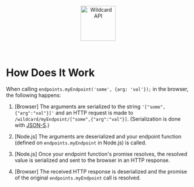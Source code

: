 <!---






    WARNING, READ THIS.
    This is a computed file. Do not edit.
    Instead, edit `/docs/how-does-it-work.template.md` and run `npm run docs` (or `yarn docs`).












    WARNING, READ THIS.
    This is a computed file. Do not edit.
    Instead, edit `/docs/how-does-it-work.template.md` and run `npm run docs` (or `yarn docs`).












    WARNING, READ THIS.
    This is a computed file. Do not edit.
    Instead, edit `/docs/how-does-it-work.template.md` and run `npm run docs` (or `yarn docs`).












    WARNING, READ THIS.
    This is a computed file. Do not edit.
    Instead, edit `/docs/how-does-it-work.template.md` and run `npm run docs` (or `yarn docs`).












    WARNING, READ THIS.
    This is a computed file. Do not edit.
    Instead, edit `/docs/how-does-it-work.template.md` and run `npm run docs` (or `yarn docs`).






-->
<p align="center">
  <a href="/../../#readme">
    <img src="https://github.com/reframejs/wildcard-api/raw/master/docs/images/logo-with-text.svg?sanitize=true" height=96 alt="Wildcard API"/>
  </a>
</p>
&nbsp;

# How Does It Work

When calling `endpoints.myEndpoint('some', {arg: 'val'});` in the browser, the following happens:

1. [Browser]
   The arguments are serialized to the string `'["some",{"arg":"val"}]'`
   and an HTTP request is made to `/wildcard/myEndpoint/["some",{"arg":"val"}]`.
   (Serialization is done with [JSON-S](https://github.com/brillout/json-s).)

2. [Node.js]
   The arguments are deserialized
   and your endpoint function (defined on `endpoints.myEndpoint` in Node.js) is called.

3. [Node.js]
   Once your endpoint function's promise resolves,
   the resolved value is serialized and sent to the browser in an HTTP response.

5. [Browser]
   The received HTTP response is deserialized and the promise of the original `endpoints.myEndpoint` call is resolved.

<!---






    WARNING, READ THIS.
    This is a computed file. Do not edit.
    Instead, edit `/docs/how-does-it-work.template.md` and run `npm run docs` (or `yarn docs`).












    WARNING, READ THIS.
    This is a computed file. Do not edit.
    Instead, edit `/docs/how-does-it-work.template.md` and run `npm run docs` (or `yarn docs`).












    WARNING, READ THIS.
    This is a computed file. Do not edit.
    Instead, edit `/docs/how-does-it-work.template.md` and run `npm run docs` (or `yarn docs`).












    WARNING, READ THIS.
    This is a computed file. Do not edit.
    Instead, edit `/docs/how-does-it-work.template.md` and run `npm run docs` (or `yarn docs`).












    WARNING, READ THIS.
    This is a computed file. Do not edit.
    Instead, edit `/docs/how-does-it-work.template.md` and run `npm run docs` (or `yarn docs`).






-->
